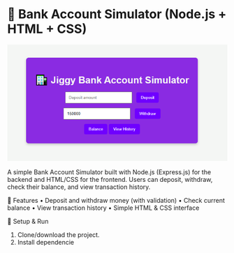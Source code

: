 # 🏦 Bank Account Simulator (Node.js + HTML + CSS)

![Jiggy Bnak Account Simulator](screenshot.png)

A simple Bank Account Simulator built with Node.js (Express.js) for the backend and HTML/CSS for the frontend. Users can deposit, withdraw, check their balance, and view transaction history.

🚀 Features
 • Deposit and withdraw money (with validation)
 • Check current balance
 • View transaction history
 • Simple HTML & CSS interface

📂 Setup & Run
 1. Clone/download the project.
 2. Install dependencie